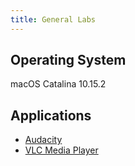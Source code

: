 ```yaml
---
title: General Labs
---
```


## Operating System
macOS Catalina 10.15.2

## Applications
* [Audacity](software-mac-audacity.md)
* [VLC Media Player](software-mac-vlc.md)

